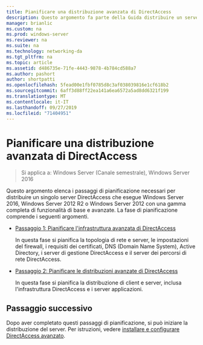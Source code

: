 ```yaml
---
title: Pianificare una distribuzione avanzata di DirectAccess
description: Questo argomento fa parte della Guida distribuire un server DirectAccess singolo con impostazioni avanzate per Windows Server 2016
manager: brianlic
ms.custom: na
ms.prod: windows-server
ms.reviewer: na
ms.suite: na
ms.technology: networking-da
ms.tgt_pltfrm: na
ms.topic: article
ms.assetid: d486735e-71fe-4443-9878-4b784cd588a7
ms.author: pashort
author: shortpatti
ms.openlocfilehash: 5fead00e1fbf0785d8c3af038039816e1cf618b2
ms.sourcegitcommit: 6aff3d88ff22ea141a6ea6572a5ad8dd6321f199
ms.translationtype: MT
ms.contentlocale: it-IT
ms.lasthandoff: 09/27/2019
ms.locfileid: "71404951"
---
```

# <a name="plan-an-advanced-directaccess-deployment"></a>Pianificare una distribuzione avanzata di DirectAccess

>Si applica a: Windows Server (Canale semestrale), Windows Server 2016

Questo argomento elenca i passaggi di pianificazione necessari per distribuire un singolo server DirectAccess che esegue Windows Server 2016, Windows Server 2012 R2 o Windows Server 2012 con una gamma completa di funzionalità di base e avanzate. La fase di pianificazione comprende i seguenti argomenti.  
  
-   [Passaggio 1: Pianificare l'infrastruttura avanzata di DirectAccess](da-adv-plan-s1-infrastructure.md)  
  
    In questa fase si pianifica la topologia di rete e server, le impostazioni del firewall, i requisiti dei certificati, DNS (Domain Name System), Active Directory, i server di gestione DirectAccess e il server dei percorsi di rete DirectAccess.  
  
-   [Passaggio 2: Pianificare le distribuzioni avanzate di DirectAccess](da-adv-plan-s2-deployments.md)  
  
    In questa fase si pianifica la distribuzione di client e server, inclusa l'infrastruttura DirectAccess e i server applicazioni.  
  
## <a name="next-step"></a>Passaggio successivo  
Dopo aver completato questi passaggi di pianificazione, si può iniziare la distribuzione del server. Per istruzioni, vedere [installare e configurare DirectAccess avanzato](Install-and-Configure-Advanced-DirectAccess.md).  
  



